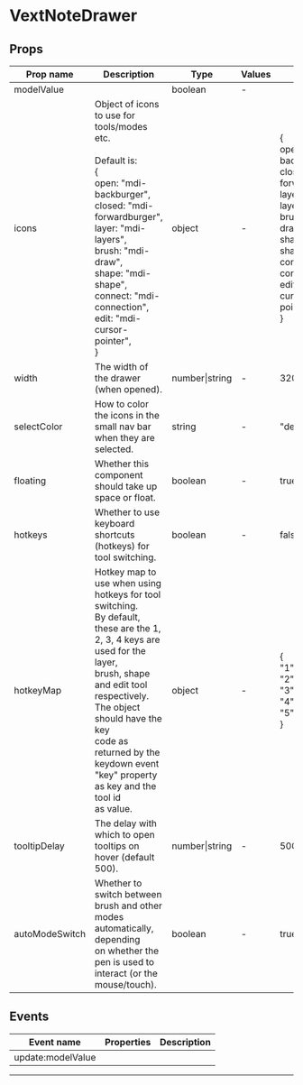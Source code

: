 # VextNoteDrawer

## Props

| Prop name      | Description                                                                                                                                                                                                                                                                                              | Type           | Values | Default                                                                                                                                                                                                            |
| -------------- | -------------------------------------------------------------------------------------------------------------------------------------------------------------------------------------------------------------------------------------------------------------------------------------------------------- | -------------- | ------ | ------------------------------------------------------------------------------------------------------------------------------------------------------------------------------------------------------------------ |
| modelValue     |                                                                                                                                                                                                                                                                                                          | boolean        | -      |                                                                                                                                                                                                                    |
| icons          | Object of icons to use for tools/modes etc.<br/><br/>Default is:<br/>{<br/> open: "mdi-backburger",<br/> closed: "mdi-forwardburger",<br/> layer: "mdi-layers",<br/> brush: "mdi-draw",<br/> shape: "mdi-shape",<br/> connect: "mdi-connection",<br/> edit: "mdi-cursor-pointer",<br/>}                  | object         | -      | {<br/> open: "mdi-backburger",<br/> closed: "mdi-forwardburger",<br/> layer: "mdi-layers",<br/> brush: "mdi-draw",<br/> shape: "mdi-shape",<br/> connect: "mdi-connection",<br/> edit: "mdi-cursor-pointer",<br/>} |
| width          | The width of the drawer (when opened).                                                                                                                                                                                                                                                                   | number\|string | -      | 320                                                                                                                                                                                                                |
| selectColor    | How to color the icons in the small nav bar when they are selected.                                                                                                                                                                                                                                      | string         | -      | "default"                                                                                                                                                                                                          |
| floating       | Whether this component should take up space or float.                                                                                                                                                                                                                                                    | boolean        | -      | true                                                                                                                                                                                                               |
| hotkeys        | Whether to use keyboard shortcuts (hotkeys) for tool switching.                                                                                                                                                                                                                                          | boolean        | -      | false                                                                                                                                                                                                              |
| hotkeyMap      | Hotkey map to use when using hotkeys for tool switching.<br/>By default, these are the 1, 2, 3, 4 keys are used for the layer,<br/>brush, shape and edit tool respectively. The object should have the key<br/>code as returned by the keydown event "key" property as key and the tool id<br/>as value. | object         | -      | {<br/> "1": "layer",<br/> "2": "brush",<br/> "3": "shape",<br/> "4": "connect",<br/> "5": "edit",<br/>}                                                                                                            |
| tooltipDelay   | The delay with which to open tooltips on hover (default 500).                                                                                                                                                                                                                                            | number\|string | -      | 500                                                                                                                                                                                                                |
| autoModeSwitch | Whether to switch between brush and other modes automatically, depending<br/>on whether the pen is used to interact (or the mouse/touch).                                                                                                                                                                | boolean        | -      | true                                                                                                                                                                                                               |

## Events

| Event name        | Properties | Description |
| ----------------- | ---------- | ----------- |
| update:modelValue |            |

---
